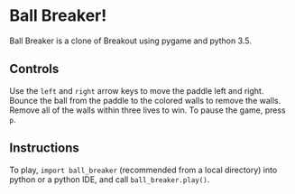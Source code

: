 # Ball Breaker!
Ball Breaker is a clone of Breakout using pygame and python 3.5.

## Controls
Use the `left` and `right` arrow keys to move the paddle left and right. Bounce the ball from the paddle to the colored walls
to remove the walls. Remove all of the walls within three lives to win. To pause the game, press `p`.

## Instructions
To play, `import ball_breaker` (recommended from a local directory) into python or a python IDE, and call `ball_breaker.play()`.
